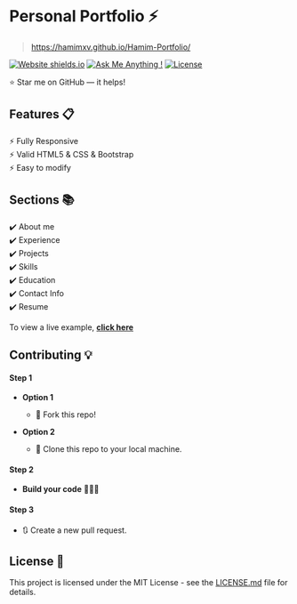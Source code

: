 # Personal Portfolio ⚡️ 
> https://hamimxv.github.io/Hamim-Portfolio/

[![Website shields.io](https://img.shields.io/badge/website-up-yellow)](https://hamimxv.github.io/Hamim-Portfolio/)
[![Ask Me Anything !](https://img.shields.io/badge/ask%20me-linkedin-1abc9c.svg)](https://hamimxv.github.io/Hamim-Portfolio/)
[![License](http://img.shields.io/:license-mit-blue.svg?style=flat-square)](http://badges.mit-license.org)

:star: Star me on GitHub — it helps!

## Features 📋
⚡️ Fully Responsive\
⚡️ Valid HTML5 & CSS & Bootstrap\
⚡️ Easy to modify

## Sections 📚
✔️ About me\
✔️ Experience\
✔️ Projects \
✔️ Skills \
✔️ Education\
✔️ Contact Info\
✔️ Resume

To view a live example, **[click here](https://hamimxv.github.io/Hamim-Portfolio/)**

## Contributing 💡
#### Step 1

- **Option 1**
    - 🍴 Fork this repo!

- **Option 2**
    - 👯 Clone this repo to your local machine.


#### Step 2

- **Build your code** 🔨🔨🔨

#### Step 3

- 🔃 Create a new pull request.

## License 📄
This project is licensed under the MIT License - see the [LICENSE.md](./LICENSE) file for details.
